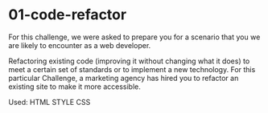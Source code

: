 # 01-code-refactor
For this challenge, we were asked to prepare you for a scenario that you we are likely to encounter as a web developer.

Refactoring existing code (improving it without changing what it does) to meet a certain set of standards or to implement a new technology. For this particular Challenge, a marketing agency has hired you to refactor an existing site to make it more accessible.

Used: 
HTML 
STYLE CSS